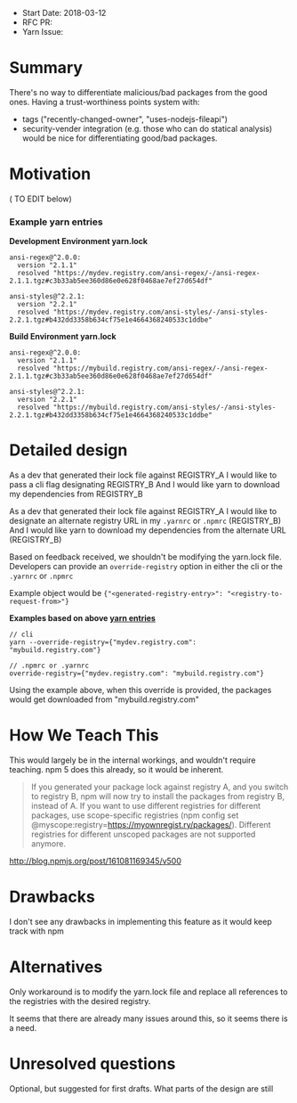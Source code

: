 - Start Date: 2018-03-12
- RFC PR:
- Yarn Issue:

# Summary

There's no way to differentiate malicious/bad packages from the good ones.
Having a trust-worthiness points system with:
 - tags ("recently-changed-owner", "uses-nodejs-fileapi")
 - security-vender integration (e.g. those who can do statical analysis)
 would be nice for differentiating good/bad packages.

# Motivation


( TO EDIT below)

### Example yarn entries

**Development Environment yarn.lock**
```
ansi-regex@^2.0.0:
  version "2.1.1"
  resolved "https://mydev.registry.com/ansi-regex/-/ansi-regex-2.1.1.tgz#c3b33ab5ee360d86e0e628f0468ae7ef27d654df"

ansi-styles@^2.2.1:
  version "2.2.1"
  resolved "https://mydev.registry.com/ansi-styles/-/ansi-styles-2.2.1.tgz#b432dd3358b634cf75e1e4664368240533c1ddbe"
```

**Build Environment yarn.lock**
```
ansi-regex@^2.0.0:
  version "2.1.1"
  resolved "https://mybuild.registry.com/ansi-regex/-/ansi-regex-2.1.1.tgz#c3b33ab5ee360d86e0e628f0468ae7ef27d654df"

ansi-styles@^2.2.1:
  version "2.2.1"
  resolved "https://mybuild.registry.com/ansi-styles/-/ansi-styles-2.2.1.tgz#b432dd3358b634cf75e1e4664368240533c1ddbe"
```

# Detailed design

As a dev that generated their lock file against REGISTRY_A
I would like to pass a cli flag designating REGISTRY_B
And I would like yarn to download my dependencies from REGISTRY_B

As a dev that generated their lock file against REGISTRY_A
I would like to designate an alternate registry URL in my `.yarnrc` or `.npmrc` (REGISTRY_B)
And I would like yarn to download my dependencies from the alternate URL (REGISTRY_B)

Based on feedback received, we shouldn't be modifying the yarn.lock file. Developers can provide
an `override-registry` option in either the cli or the `.yarnrc` or `.npmrc`

Example object would be `{"<generated-registry-entry>": "<registry-to-request-from>"}`

**Examples based on above [yarn entries](#example-yarn-entries)**

```
// cli
yarn --override-registry={"mydev.registry.com": "mybuild.registry.com"}
```

```
// .npmrc or .yarnrc
override-registry={"mydev.registry.com": "mybuild.registry.com"}
```

Using the example above, when this override is provided, the packages would get downloaded from "mybuild.registry.com"

# How We Teach This

This would largely be in the internal workings, and wouldn't require teaching. npm 5 does this
already, so it would be inherent.

> If you generated your package lock against registry A, and you switch to registry B, npm will now try to install the packages from registry B, instead of A. If you want to use different registries for different packages, use scope-specific registries (npm config set @myscope:registry=https://myownregist.ry/packages/). Different registries for different unscoped packages are not supported anymore.

http://blog.npmjs.org/post/161081169345/v500

# Drawbacks

I don't see any drawbacks in implementing this feature as it would keep track with npm

# Alternatives

Only workaround is to modify the yarn.lock file and replace all references to the registries with
the desired registry.

It seems that there are already many issues around this, so it seems there is a need.

# Unresolved questions

Optional, but suggested for first drafts. What parts of the design are still
